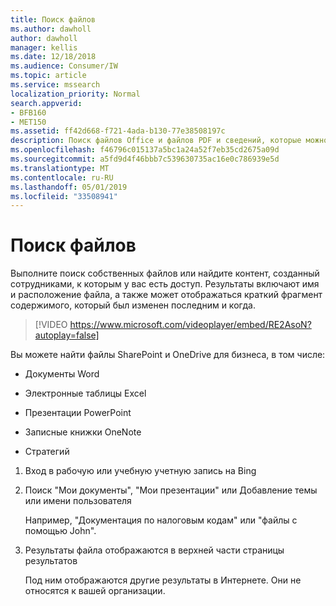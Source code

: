 ```yaml
---
title: Поиск файлов
ms.author: dawholl
author: dawholl
manager: kellis
ms.date: 12/18/2018
ms.audience: Consumer/IW
ms.topic: article
ms.service: mssearch
localization_priority: Normal
search.appverid:
- BFB160
- MET150
ms.assetid: ff42d668-f721-4ada-b130-77e38508197c
description: Поиск файлов Office и файлов PDF и сведений, которые можно увидеть, с помощью службы поиска Microsoft Search
ms.openlocfilehash: f46796c015137a5bc1a24a52f7eb35cd2675a09d
ms.sourcegitcommit: a5fd9d4f46bbb7c539630735ac16e0c786939e5d
ms.translationtype: MT
ms.contentlocale: ru-RU
ms.lasthandoff: 05/01/2019
ms.locfileid: "33508941"
---
```

# <a name="find-files"></a>Поиск файлов

Выполните поиск собственных файлов или найдите контент, созданный сотрудниками, к которым у вас есть доступ. Результаты включают имя и расположение файла, а также может отображаться краткий фрагмент содержимого, который был изменен последним и когда.
  
> [!VIDEO https://www.microsoft.com/videoplayer/embed/RE2AsoN?autoplay=false]
  
Вы можете найти файлы SharePoint и OneDrive для бизнеса, в том числе:
  
- Документы Word
    
- Электронные таблицы Excel
    
- Презентации PowerPoint
    
- Записные книжки OneNote
    
- Стратегий
    
1. Вход в рабочую или учебную учетную запись на Bing
    
2. Поиск "Мои документы", "Мои презентации" или Добавление темы или имени пользователя
    
    Например, "Документация по налоговым кодам" или "файлы с помощью John".
    
3. Результаты файла отображаются в верхней части страницы результатов
    
    Под ним отображаются другие результаты в Интернете. Они не относятся к вашей организации.


